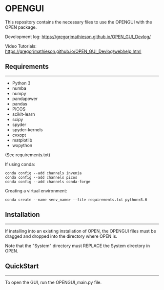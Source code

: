 # OPENGUI
This repository contains the necessary files
to use the OPENGUI with the OPEN package.

Development log: https://gregorjmathieson.github.io/OPEN_GUI_Devlog/

Video Tutorials: https://gregorjmathieson.github.io/OPEN_GUI_Devlog/webhelp.html

## Requirements
--------------------------------------------------
* Python 3
* numba
* numpy
* pandapower
* pandas
* PICOS
* scikit-learn
* scipy
* spyder
* spyder-kernels
* cvxopt
* matplotlib
* wxpython

(See requirements.txt)

If using conda:

```
conda config --add channels invenia
conda config --add channels picos
conda config --add channels conda-forge
```

Creating a virtual environment:

```
conda create --name <env_name> --file requirements.txt python=3.6
```

## Installation
--------------------------------------------------
If installing into an existing installation of OPEN,
the OPENGUI files must be dragged and dropped into the directory where OPEN is.

Note that the "System" directory must REPLACE the System directory in OPEN.

## QuickStart
--------------------------------------------------
To open the GUI, run the OPENGUI_main.py file.
